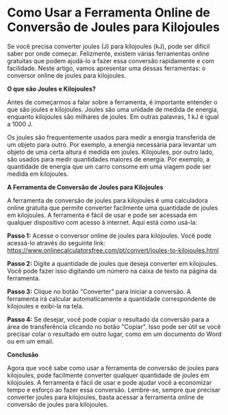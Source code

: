 Como Usar a Ferramenta Online de Conversão de Joules para Kilojoules
====================================================================

Se você precisa converter joules (J) para kilojoules (kJ), pode ser difícil saber por onde começar. Felizmente, existem várias ferramentas online gratuitas que podem ajudá-lo a fazer essa conversão rapidamente e com facilidade. Neste artigo, vamos apresentar uma dessas ferramentas: o conversor online de joules para kilojoules.

**O que são Joules e Kilojoules?**

Antes de começarmos a falar sobre a ferramenta, é importante entender o que são joules e kilojoules. Joules são uma unidade de medida de energia, enquanto kilojoules são milhares de joules. Em outras palavras, 1 kJ é igual a 1000 J.

Os joules são frequentemente usados para medir a energia transferida de um objeto para outro. Por exemplo, a energia necessária para levantar um objeto de uma certa altura é medida em joules. Kilojoules, por outro lado, são usados para medir quantidades maiores de energia. Por exemplo, a quantidade de energia que um carro consome em uma viagem pode ser medida em kilojoules.

**A Ferramenta de Conversão de Joules para Kilojoules**

A ferramenta de conversão de joules para kilojoules é uma calculadora online gratuita que permite converter facilmente uma quantidade de joules em kilojoules. A ferramenta é fácil de usar e pode ser acessada em qualquer dispositivo com acesso à internet. Aqui está como usá-la:

**Passo 1:** Acesse o conversor online de joules para kilojoules. Você pode acessá-lo através do seguinte link: <https://www.onlinecalculatorsfree.com/pt/convert/joules-to-kilojoules.html>

**Passo 2:** Digite a quantidade de joules que deseja converter em kilojoules. Você pode fazer isso digitando um número na caixa de texto na página da ferramenta.

**Passo 3:** Clique no botão "Converter" para iniciar a conversão. A ferramenta irá calcular automaticamente a quantidade correspondente de kilojoules e exibi-la na tela.

**Passo 4:** Se desejar, você pode copiar o resultado da conversão para a área de transferência clicando no botão "Copiar". Isso pode ser útil se você precisar colar o resultado em outro lugar, como em um documento do Word ou em um email.

**Conclusão**

Agora que você sabe como usar a ferramenta de conversão de joules para kilojoules, pode facilmente converter qualquer quantidade de joules em kilojoules. A ferramenta é fácil de usar e pode ajudar você a economizar tempo e esforço ao fazer essa conversão. Lembre-se, sempre que precisar converter joules para kilojoules, basta acessar a ferramenta online de conversão de joules para kilojoules.